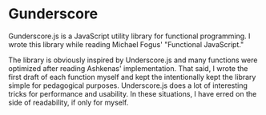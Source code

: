 Gunderscore
===========

Gunderscore.js is a JavaScript utility library for functional programming. I wrote this library while reading Michael Fogus' "Functional JavaScript."

The library is obviously inspired by Underscore.js and many functions were optimized after reading Ashkenas' implementation. That said, I wrote the first draft of each function myself and kept the intentionally kept the library simple for pedagogical purposes. Underscore.js does a lot of interesting tricks for performance and usability. In these situations, I have erred on the side of readability, if only for myself.